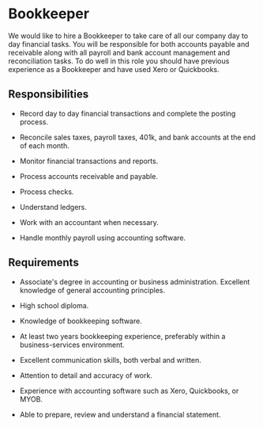 # Bookkeeper

We would like to hire a Bookkeeper to take care of all our company day to day financial tasks. You will be responsible for both accounts payable and receivable along with all payroll and bank account management and reconciliation tasks. To do well in this role you should have previous experience as a Bookkeeper and have used Xero or Quickbooks.

## Responsibilities

* Record day to day financial transactions and complete the posting process.

* Reconcile sales taxes, payroll taxes, 401k, and bank accounts at the end of each month.

* Monitor financial transactions and reports.

* Process accounts receivable and payable.

* Process checks.

* Understand ledgers.

* Work with an accountant when necessary.

* Handle monthly payroll using accounting software.

## Requirements

* Associate's degree in accounting or business administration. Excellent knowledge of general accounting principles.

* High school diploma.

* Knowledge of bookkeeping software.

* At least two years bookkeeping experience, preferably within a business-services environment.

* Excellent communication skills, both verbal and written.

* Attention to detail and accuracy of work.

* Experience with accounting software such as Xero, Quickbooks, or MYOB.

* Able to prepare, review and understand a financial statement.

